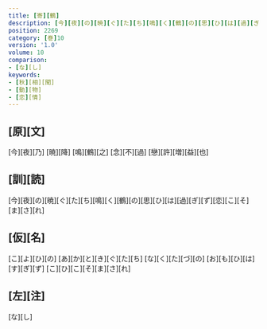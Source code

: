 ```yaml
---
title: [寄][鶴]
description: [今][夜][の][暁][ぐ][た][ち][鳴][く][鶴][の][思][ひ][は][過][ぎ][ず][恋][こ][そ][ま][さ][れ]
position: 2269
category: [巻]10
version: '1.0'
volume: 10
comparison:
- [な][し]
keywords:
- [秋][相][聞]
- [動][物]
- [恋][情]
---
```


## [原][文]

[今][夜][乃] [暁][降] [鳴][鶴][之] [念][不][過] [戀][許][増][益][也]

## [訓][読]

[今][夜][の][暁][ぐ][た][ち][鳴][く][鶴][の][思][ひ][は][過][ぎ][ず][恋][こ][そ][ま][さ][れ]

## [仮][名]

[こ][よ][ひ][の] [あ][か][と][き][ぐ][た][ち] [な][く][た][づ][の] [お][も][ひ][は][す][ぎ][ず] [こ][ひ][こ][そ][ま][さ][れ]

## [左][注]

[な][し]
